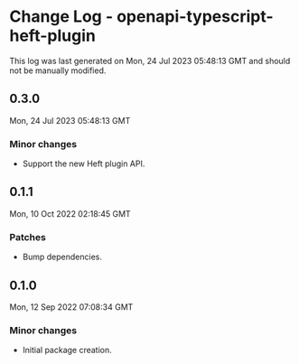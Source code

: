 # Change Log - openapi-typescript-heft-plugin

This log was last generated on Mon, 24 Jul 2023 05:48:13 GMT and should not be manually modified.

## 0.3.0
Mon, 24 Jul 2023 05:48:13 GMT

### Minor changes

- Support the new Heft plugin API.

## 0.1.1
Mon, 10 Oct 2022 02:18:45 GMT

### Patches

- Bump dependencies.

## 0.1.0
Mon, 12 Sep 2022 07:08:34 GMT

### Minor changes

- Initial package creation.

